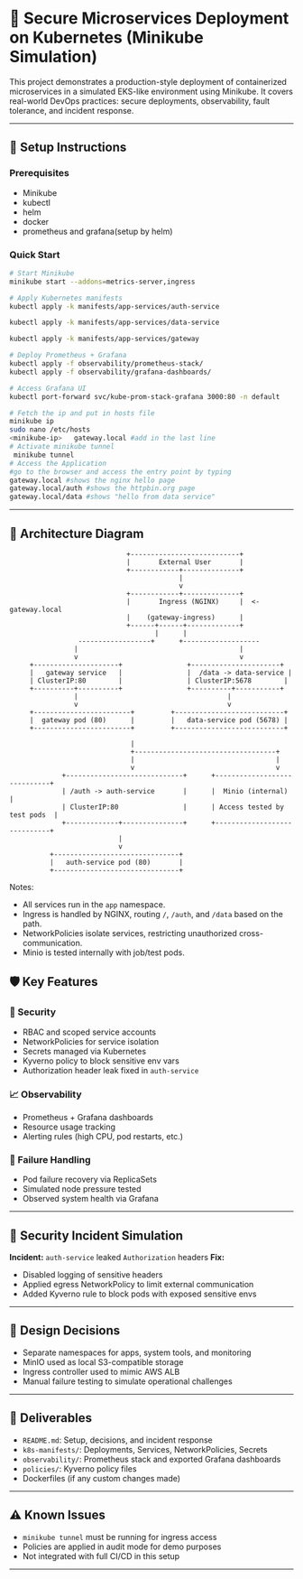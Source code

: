 # 🚀 Secure Microservices Deployment on Kubernetes (Minikube Simulation)

This project demonstrates a production-style deployment of containerized microservices in a simulated EKS-like environment using Minikube. It covers real-world DevOps practices: secure deployments, observability, fault tolerance, and incident response.

---

## 🔧 Setup Instructions

### Prerequisites

* Minikube
* kubectl
* helm
* docker
* prometheus and grafana(setup by helm)

### Quick Start

```bash
# Start Minikube
minikube start --addons=metrics-server,ingress

# Apply Kubernetes manifests
kubectl apply -k manifests/app-services/auth-service

kubectl apply -k manifests/app-services/data-service

kubectl apply -k manifests/app-services/gateway

# Deploy Prometheus + Grafana
kubectl apply -f observability/prometheus-stack/
kubectl apply -f observability/grafana-dashboards/

# Access Grafana UI
kubectl port-forward svc/kube-prom-stack-grafana 3000:80 -n default

# Fetch the ip and put in hosts file
minikube ip
sudo nano /etc/hosts
<minikube-ip>   gateway.local #add in the last line
# Activate minikube tunnel
 minikube tunnel
# Access the Application
#go to the browser and access the entry point by typing
gateway.local #shows the nginx hello page
gateway.local/auth #shows the httpbin.org page
gateway.local/data #shows "hello from data service"
```
---
## 🧭 Architecture Diagram

                                 +---------------------------+
                                 |       External User       |
                                 +------------+--------------+
                                              |
                                              v
                                 +------------+--------------+
                                 |       Ingress (NGINX)     |  <- gateway.local
                                 |    (gateway-ingress)      |
                                 +------+------+-------------+
                                        |      |
                     ------------------+      +-------------------
                    |                                        |
                    v                                        v
         +---------------------+                +----------------------+
         |   gateway service   |                |  /data -> data-service |
         | ClusterIP:80        |                | ClusterIP:5678        |
         +----------+----------+                +----------+-----------+
                    |                                     |
                    v                                     v
         +------------------------+         +---------------------------+
         |  gateway pod (80)      |         |   data-service pod (5678) |
         +------------------------+         +---------------------------+

                                  |
                                  +-----------------------------------+
                                  |                                   |
                                  v                                   v
                 +-----------------------------+      +-----------------------------+
                 | /auth -> auth-service       |      |  Minio (internal)           |
                 | ClusterIP:80                |      | Access tested by test pods  |
                 +-------------+---------------+      +-----------------------------+
                               |
                               v
              +-------------------------------+
              |   auth-service pod (80)       |
              +-------------------------------+

Notes:
- All services run in the `app` namespace.
- Ingress is handled by NGINX, routing `/`, `/auth`, and `/data` based on the path.
- NetworkPolicies isolate services, restricting unauthorized cross-communication.
- Minio is tested internally with job/test pods.


## 🛡️ Key Features

### 🔐 Security

* RBAC and scoped service accounts
* NetworkPolicies for service isolation
* Secrets managed via Kubernetes
* Kyverno policy to block sensitive env vars
* Authorization header leak fixed in `auth-service`

### 📈 Observability

* Prometheus + Grafana dashboards
* Resource usage tracking
* Alerting rules (high CPU, pod restarts, etc.)

### 🔄 Failure Handling

* Pod failure recovery via ReplicaSets
* Simulated node pressure tested
* Observed system health via Grafana

---

## 🧪 Security Incident Simulation

**Incident:** `auth-service` leaked `Authorization` headers
**Fix:**

* Disabled logging of sensitive headers
* Applied egress NetworkPolicy to limit external communication
* Added Kyverno rule to block pods with exposed sensitive envs

---

## 🧠 Design Decisions

* Separate namespaces for apps, system tools, and monitoring
* MinIO used as local S3-compatible storage
* Ingress controller used to mimic AWS ALB
* Manual failure testing to simulate operational challenges

---

## 📝 Deliverables

* `README.md`: Setup, decisions, and incident response
* `k8s-manifests/`: Deployments, Services, NetworkPolicies, Secrets
* `observability/`: Prometheus stack and exported Grafana dashboards
* `policies/`: Kyverno policy files
* Dockerfiles (if any custom changes made)

---

## ⚠️ Known Issues

* `minikube tunnel` must be running for ingress access
* Policies are applied in audit mode for demo purposes
* Not integrated with full CI/CD in this setup

---

